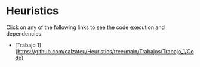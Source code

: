 # Heuristics

Click on any of the following links to see the code execution and dependencies:
- [Trabajo 1]{https://github.com/calzateu/Heuristics/tree/main/Trabajos/Trabajo_1/Code}
